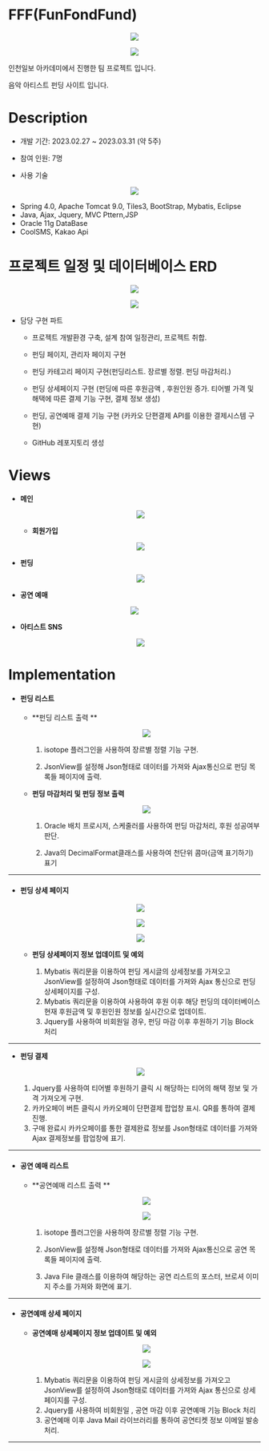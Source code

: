 # FFF(FunFondFund)

<p align="center"><img src="https://github.com/jjwa2/-FFF/blob/master/이미지파일/프로젝트FFF2.png?raw=true"/></p>
<p align="center"><img src="https://github.com/jjwa2/-FFF/blob/master/이미지파일/FFF의미.png?raw=true"/></p>

인천일보 아카데미에서 진행한 팀 프로젝트 입니다.

음악 아티스트 펀딩 사이트 입니다.



# Description

- 개발 기간: 2023.02.27 ~ 2023.03.31 (약 5주)

- 참여 인원: 7명

- 사용 기술

<p align="center"><img src="https://github.com/jjwa2/-FFF/blob/master/이미지파일/사용한프로그램.png?raw=true"/></p>


  - Spring 4.0,  Apache Tomcat 9.0,  Tiles3,  BootStrap,  Mybatis,  Eclipse
  - Java,  Ajax,  Jquery,  MVC Pttern,JSP
  - Oracle 11g DataBase
  - CoolSMS,  Kakao Api

# 프로젝트 일정 및 데이터베이스 ERD

 <p align="center"><img src="https://github.com/jjwa2/-FFF/blob/master/이미지파일/프로젝트 일정.png?raw=true"/></p>



 <p align="center"><img src="https://github.com/jjwa2/-FFF/blob/master/이미지파일/프로젝트 ERd.png?raw=true"/></p>





- 담당 구현 파트

  - 프로젝트 개발환경 구축, 설계 참여 일정관리, 프로젝트 취합.

  - 펀딩 페이지, 관리자 페이지 구현

  - 펀딩 카테고리 페이지 구현(펀딩리스트. 장르별 정렬. 펀딩 마감처리.)

  - 펀딩 상세페이지 구현 (펀딩에 따른 후원금액 , 후원인원 증가. 티어별 가격 및 해택에 따른 결제 기능 구현, 결제 정보 생성) 
  
  - 펀딩, 공연예매 결제 기능 구현 (카카오 단편결제 API를 이용한 결제시스템 구현)

  - GitHub 레포지토리 생성


    

# Views

- **메인**

  <p align="center"><img src="https://github.com/jjwa2/-FFF/blob/master/이미지파일/메인화면.gif?raw=true"/></p>
  
  
  
  - **회원가입**

  <p align="center"><img src="https://github.com/jjwa2/-FFF/blob/master/이미지파일/휴대폰인증.gif?raw=true"/></p>




- **펀딩** 

   <p align="center"><img src="https://github.com/jjwa2/-FFF/blob/master/이미지파일/펀딩상세.gif?raw=true"/></p>





- **공연 예매**

 <p align="center"><img src="https://github.com/jjwa2/-FFF/blob/master/이미지파일/공연예매.gif?raw=true"/></p>



- **아티스트 SNS**

  <p align="center"><img src="https://github.com/jjwa2/-FFF/blob/master/이미지파일/sns페이지.gif?raw=true"/></p>


# Implementation

- #### 펀딩 리스트
  
  - **펀딩 리스트 출력 **
    <p align="center"><img src="https://github.com/jjwa2/-FFF/blob/master/이미지파일/펀딩리스트1.gif?raw=true"/></p>


    1. isotope 플러그인을 사용하여 장르별 정렬 기능 구현.

    2. JsonView를 설정해 Json형태로 데이터를 가져와 Ajax통신으로 펀딩 목록들 페이지에 출력.

  - **펀딩 마감처리 및 펀딩 정보 출력**
    <p align="center"><img src="https://github.com/jjwa2/-FFF/blob/master/이미지파일/펀딩 체크.png?raw=true"/></p>


    1. Oracle 배치 프로시저, 스케줄러를 사용하여 펀딩 마감처리, 후원 성공여부 판단.
    
    2. Java의 DecimalFormat클래스를 사용하여 천단위 콤마(금액 표기하기) 표기



 

------


- #### 펀딩 상세 페이지

  <p align="center"><img src="https://github.com/jjwa2/-FFF/blob/master/이미지파일/펀딩 상세페이지.png?raw=true"/></p>

  <p align="center"><img src="https://github.com/jjwa2/-FFF/blob/master/이미지파일/펀딩 상세페이지2.png?raw=true"/></p>
  
  <p align="center"><img src="https://github.com/jjwa2/-FFF/blob/master/이미지파일/후원 티어1.png?raw=true"/></p>

  - **펀딩 상세페이지 정보 업데이트 및 예외**

    1. Mybatis 쿼리문을 이용하여 펀딩 게시글의 상세정보를 가져오고 JsonView를 설정하여 Json형태로  데이터를 가져와 Ajax 통신으로 펀딩 상세페이지를 구성.
    2. Mybatis 쿼리문을 이용하여 사용하여 후원 이후 해당 펀딩의 데이터베이스 현재 후원금액 및 후원인원 정보를 실시간으로 업데이트.
    3. Jquery를 사용하여 비회원일 경우, 펀딩 마감 이후 후원하기 기능 Block 처리


------


  - **펀딩 결제**
      <p align="center"><img src="https://github.com/jjwa2/-FFF/blob/master/이미지파일/카카오결제.png?raw=true"/></p>


    1. Jquery를 사용하여 티어별 후원하기 클릭 시 해당하는 티어의 해택 정보 및 가격 가져오게 구현.
    2. 카카오페이 버튼 클릭시 카카오페이 단편결제 팝업창 표시. QR를 통하여 결제 진행. 
    3. 구매 완료시 카카오페이를 통한 결제완료 정보를  Json형태로 데이터를 가져와 Ajax 결제정보를 팝업창에 표기.


------       


- #### 공연 예매 리스트
  
  - **공연예매 리스트 출력 **
    <p align="center"><img src="https://github.com/jjwa2/-FFF/blob/master/이미지파일/공연리스트1.png?raw=true"/></p>
    <p align="center"><img src="https://github.com/jjwa2/-FFF/blob/master/이미지파일/공연리스트2.png?raw=true"/></p>


    1. isotope 플러그인을 사용하여 장르별 정렬 기능 구현.

    2. JsonView를 설정해 Json형태로 데이터를 가져와 Ajax통신으로 공연 목록들 페이지에 출력.
    3. Java File 클래스를 이용하여 해당하는 공연 리스트의 포스터, 브로셔 이미지 주소를 가져와 화면에 표기.


------

- #### 공연예매 상세 페이지


  - **공연예매 상세페이지 정보 업데이트 및 예외**

    <p align="center"><img src="https://github.com/jjwa2/-FFF/blob/master/이미지파일/공연예매 상세페이지.png?raw=true"/></p>
    <p align="center"><img src="https://github.com/jjwa2/-FFF/blob/master/이미지파일/공연예매 완료.png?raw=true"/></p>
    
    
    1. Mybatis 쿼리문을 이용하여 펀딩 게시글의 상세정보를 가져오고 JsonView를 설정하여 Json형태로  데이터를 가져와 Ajax 통신으로  상세페이지를 구성.
    2. Jquery를 사용하여 비회원일  , 공연 마감 이후 공연예매 기능 Block 처리
    3. 공연예매 이후 Java Mail 라이브러리를 통하여 공연티켓 정보 이메일 발송 처리. 

------




